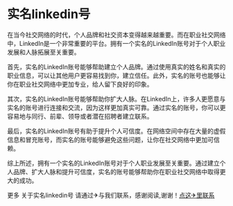 # 实名linkedin号

在当今社交网络的时代，个人品牌和社交资本变得越来越重要。而在职业社交网络中，LinkedIn是一个非常重要的平台。拥有一个实名的LinkedIn账号对于个人职业发展和人脉拓展至关重要。

首先，实名的LinkedIn账号能够帮助建立个人品牌。通过使用真实的姓名和真实的职业信息，可以让其他用户更容易找到你，建立信任。此外，实名的账号也能够让你在职业社交网络中更加专业，给人留下良好的印象。

其次，实名的LinkedIn账号能够帮助你扩大人脉。在LinkedIn上，许多人更愿意与实名的账号进行连接和交流，因为这样更加真实可靠。通过实名的账号，你可以更容易地与同行、前辈、领导或者潜在招聘者建立联系。

最后，实名的LinkedIn账号有助于提升个人可信度。在网络空间中存在大量的虚假信息和冒充账号，而实名的账号能够避免这些问题，让你在社交网络中更加可信赖。

综上所述，拥有一个实名的LinkedIn账号对于个人职业发展至关重要。通过建立个人品牌、扩大人脉和提升可信度，实名的账号能够帮助你在职业社交网络中取得更大的成功。

更多 关于实名linkedin号 请通过✈与我们联系，感谢阅读,谢谢！[点这✈里联系](https://add.k02.cc)